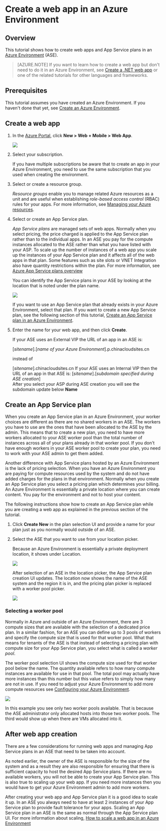 <!-- not suitable for Mooncake -->

<properties
	pageTitle="Create a web app in an Azure Environment"
	description="Learn how to create web apps and app service plans in an Azure Environment"
	services="app-service"
	documentationCenter=""
	authors="ccompy"
	manager="stefsch"
	editor=""/>

<tags
	ms.service="app-service"
	ms.date="07/12/2016"
	wacn.date=""/>

# Create a web app in an Azure Environment

## Overview

This tutorial shows how to create web apps and App Service plans in an [Azure Environment](/documentation/articles/app-service-app-service-environment-intro/) (ASE). 

> [AZURE.NOTE] If you want to learn how to create a web app but don't need to do it in an Azure Environment, see [Create a .NET web app](/documentation/articles/web-sites-dotnet-get-started/) or one of the related tutorials for other languages and frameworks.

## Prerequisites

This tutorial assumes you have created an Azure Environment. If you haven't done that yet, see [Create an Azure Environment](/documentation/articles/app-service-web-how-to-create-an-app-service-environment/). 

## Create a web app

1. In the [Azure Portal](https://portal.azure.cn/), click **New > Web + Mobile > Web App**. 

	![][1]

2. Select your subscription.  

	If you have multiple subscriptions be aware that to create an app in your Azure Environment, you need to use the same subscription that you used when creating the environment. 

3. Select or create a resource group.

	*Resource groups* enable you to manage related Azure resources as a unit and are useful when establishing *role-based access control* (RBAC) rules for your apps. For more information, see [Managing your Azure resources][ResourceGroups]. 

4. Select or create an App Service plan.

	*App Service plans* are managed sets of web apps.  Normally when you select pricing, the price charged is applied to the App Service plan rather than to the individual apps. In an ASE you pay for the compute instances allocated to the ASE rather than what you have listed with your ASP.  To scale up the number of instances of a web app you scale up the instances of your App Service plan and it affects all of the web apps in that plan.  Some features such as site slots or VNET Integration also have quantity restrictions within the plan.  For more information, see [Azure App Service plans overview](/documentation/articles/azure-web-sites-web-hosting-plans-in-depth-overview/)

	You can identify the App Service plans in your ASE by looking at the location that is noted under the plan name.  

	![][5]

	If you want to use an App Service plan that already exists in your Azure Environment, select that plan. If you want to create a new App Service plan, see the following section of this tutorial, [Create an App Service plan in an Azure Environment](#createplan).

5. Enter the name for your web app, and then click **Create**. 

	If your ASE uses an External VIP the URL of an app in an ASE is:


	[*sitename*].[*name of your Azure Environment*].p.chinacloudsites.cn

	instead of

	[*sitename*].chinacloudsites.cn
	If your ASE uses an Internal VIP then the URL of an app in that ASE is:
	[*sitename*].[*subdomain specified during ASE creation*]   
	After you select your ASP during ASE creation you will see the subdomain update below **Name**

## <a name="createplan"></a> Create an App Service plan

When you create an App Service plan in an Azure Environment, your worker choices are different as there are no shared workers in an ASE.  The workers you have to use are the ones that have been allocated to the ASE by the admin.  This means that to create a new plan, you need to have more workers allocated to your ASE worker pool than the total number of instances across all of your plans already in that worker pool.  If you don't have enough workers in your ASE worker pool to create your plan, you need to work with your ASE admin to get them added.

Another difference with App Service plans hosted by an Azure Environment is the lack of pricing selection.  When you have an Azure Environment you are paying for compute resources used by the system and do not have added charges for the plans in that environment.  Normally when you create an App Service plan you select a pricing plan which determines your billing.  An Azure Environment is essentially a private location where you can create content.  You pay for the environment and not to host your content.

The following instructions show how to create an App Service plan while you are creating a web app as explained in the previous section of the tutorial.

1. Click **Create New** in the plan selection UI and provide a name for your plan just as you normally would outside of an ASE.

2. Select the ASE that you want to use from your location picker.

	Because an Azure Environment is essentially a private deployment location, it shows under Location. 

	![][2]

	After selection of an ASE in the location picker, the App Service plan creation UI updates.  The location now shows the name of the ASE system and the region it is in, and the pricing plan picker is replaced with a worker pool picker.  

	![][3]

### Selecting a worker pool

Normally in Azure and outside of an Azure Environment, there are 3 compute sizes that are available with the selection of a dedicated price plan.  In a similar fashion, for an ASE you can define up to 3 pools of workers and specify the compute size that is used for that worker pool.  What that means for tenants of the ASE is that instead of selecting a pricing plan with compute size for your App Service plan, you select what is called a *worker pool*.  

The worker pool selection UI shows the compute size used for that worker pool below the name.  The quantity available refers to how many compute instances are available for use in that pool.  The total pool may actually have more instances than this number but this value refers to simply how many are not in use.  If you need to adjust your Azure Environment to add more compute resources see [Configuring your Azure Environment](/documentation/articles/app-service-web-configure-an-app-service-environment/).

![][4]

In this example you see only two worker pools available. That is because the ASE administrator only allocated hosts into those two worker pools.  The third would show up when there are VMs allocated into it.  

## After web app creation

There are a few considerations for running web apps and managing App Service plans in an ASE that need to be taken into account.  

As noted earlier, the owner of the ASE is responsible for the size of the system and as a result they are also responsible for ensuring that there is sufficient capacity to host the desired App Service plans. If there are no available workers, you will not be able to create your App Service plan.  This is also true to scaling up your web app.  If you need more instances then you would have to get your Azure Environment admin to add more workers.

After creating your web app and App Service plan it is a good idea to scale it up.  In an ASE you always need to have at least 2 instances of your App Service plan to provide fault tolerance for your apps.  Scaling an App Service plan in an ASE is the same as normal through the App Service plan UI.  For more information about scaling, [How to scale a web app in an Azure Environment](/documentation/articles/app-service-web-scale-a-web-app-in-an-app-service-environment/)

<!--Image references-->
[1]: ./media/app-service-web-how-to-create-a-web-app-in-an-ase/createaspnewwebapp.png
[2]: ./media/app-service-web-how-to-create-a-web-app-in-an-ase/createasplocation.png
[3]: ./media/app-service-web-how-to-create-a-web-app-in-an-ase/createaspselected.png
[4]: ./media/app-service-web-how-to-create-a-web-app-in-an-ase/createaspworkerpool.png
[5]: ./media/app-service-web-how-to-create-a-web-app-in-an-ase/selectaspinase.png

<!--Links-->
[WhatisASE]: /documentation/articles/app-service-app-service-environment-intro/
[Appserviceplans]: /documentation/articles/azure-web-sites-web-hosting-plans-in-depth-overview/
[HowtoCreateASE]: /documentation/articles/app-service-web-how-to-create-an-app-service-environment/
[HowtoScale]: /documentation/articles/app-service-web-scale-a-web-app-in-an-app-service-environment
[HowtoConfigureASE]: /documentation/articles/app-service-web-configure-an-app-service-environment
[ResourceGroups]: /documentation/articles/resource-group-portal/
[AzurePowershell]: /documentation/articles/powershell-install-configure/
